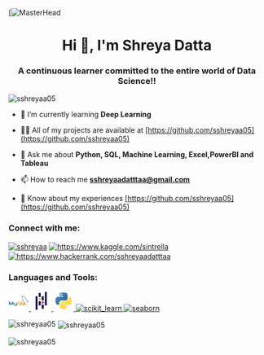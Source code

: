 [![MasterHead](https://miro.medium.com/v2/resize:fit:1400/1*Owa2rsDG6Rwv1IM_RdsL3A.gif)
<h1 align="center">Hi 👋, I'm Shreya Datta</h1>
<h3 align="center">A continuous learner committed to the entire world of Data Science!!</h3>

<p align="left"> <img src="https://komarev.com/ghpvc/?username=sshreyaa05&label=Profile%20views&color=0e75b6&style=flat" alt="sshreyaa05" /> </p>

- 🌱 I’m currently learning **Deep Learning**

- 👨‍💻 All of my projects are available at [https://github.com/sshreyaa05](https://github.com/sshreyaa05)

- 💬 Ask me about **Python, SQL, Machine Learning, Excel,PowerBI and Tableau**

- 📫 How to reach me **sshreyaadatttaa@gmail.com**

- 📄 Know about my experiences [https://github.com/sshreyaa05](https://github.com/sshreyaa05)

<h3 align="left">Connect with me:</h3>
<p align="left">
<a href="https://linkedin.com/in/sshreyaa" target="blank"><img align="center" src="https://raw.githubusercontent.com/rahuldkjain/github-profile-readme-generator/master/src/images/icons/Social/linked-in-alt.svg" alt="sshreyaa" height="30" width="40" /></a>
<a href="https://kaggle.com/https://www.kaggle.com/sintrella" target="blank"><img align="center" src="https://raw.githubusercontent.com/rahuldkjain/github-profile-readme-generator/master/src/images/icons/Social/kaggle.svg" alt="https://www.kaggle.com/sintrella" height="30" width="40" /></a>
<a href="https://www.hackerrank.com/https://www.hackerrank.com/sshreyaadatttaa" target="blank"><img align="center" src="https://raw.githubusercontent.com/rahuldkjain/github-profile-readme-generator/master/src/images/icons/Social/hackerrank.svg" alt="https://www.hackerrank.com/sshreyaadatttaa" height="30" width="40" /></a>
</p>

<h3 align="left">Languages and Tools:</h3>
<p align="left"> <a href="https://www.mysql.com/" target="_blank" rel="noreferrer"> <img src="https://raw.githubusercontent.com/devicons/devicon/master/icons/mysql/mysql-original-wordmark.svg" alt="mysql" width="40" height="40"/> </a> <a href="https://pandas.pydata.org/" target="_blank" rel="noreferrer"> <img src="https://raw.githubusercontent.com/devicons/devicon/2ae2a900d2f041da66e950e4d48052658d850630/icons/pandas/pandas-original.svg" alt="pandas" width="40" height="40"/> </a> <a href="https://www.python.org" target="_blank" rel="noreferrer"> <img src="https://raw.githubusercontent.com/devicons/devicon/master/icons/python/python-original.svg" alt="python" width="40" height="40"/> </a> <a href="https://scikit-learn.org/" target="_blank" rel="noreferrer"> <img src="https://upload.wikimedia.org/wikipedia/commons/0/05/Scikit_learn_logo_small.svg" alt="scikit_learn" width="40" height="40"/> </a> <a href="https://seaborn.pydata.org/" target="_blank" rel="noreferrer"> <img src="https://seaborn.pydata.org/_images/logo-mark-lightbg.svg" alt="seaborn" width="40" height="40"/> </a> </p>

<p><img align="left" src="https://github-readme-stats.vercel.app/api/top-langs?username=sshreyaa05&show_icons=true&locale=en&layout=compact" alt="sshreyaa05" /></p>

<p>&nbsp;<img align="center" src="https://github-readme-stats.vercel.app/api?username=sshreyaa05&show_icons=true&locale=en" alt="sshreyaa05" /></p>

<p><img align="center" src="https://github-readme-streak-stats.herokuapp.com/?user=sshreyaa05&" alt="sshreyaa05" /></p>
